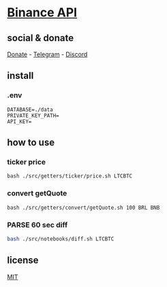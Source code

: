 # [Binance API](https://binance-docs.github.io/apidocs/spot/en/#change-log)

## social & donate

[Donate](https://link.mercadopago.com.br/brtmvdl) - [Telegram](https://t.me/+KRmg5MlqgMk0MTg5) - [Discord](https://discord.gg/4JFAWPYs)

## install

### .env

```
DATABASE=./data
PRIVATE_KEY_PATH=
API_KEY=
```

## how to use

### ticker price

```
bash ./src/getters/ticker/price.sh LTCBTC
```

### convert getQuote

```
bash ./src/getters/convert/getQuote.sh 100 BRL BNB
```

### PARSE 60 sec diff

```sh
bash ./src/notebooks/diff.sh LTCBTC
```

## license

[MIT](./LICENSE)
